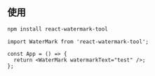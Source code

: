 ## 使用

```bash
npm install react-watermark-tool
```

```tsx
import WaterMark from 'react-watermark-tool';

const App = () => {
  return <WaterMark watermarkText="test" />;
};
```
